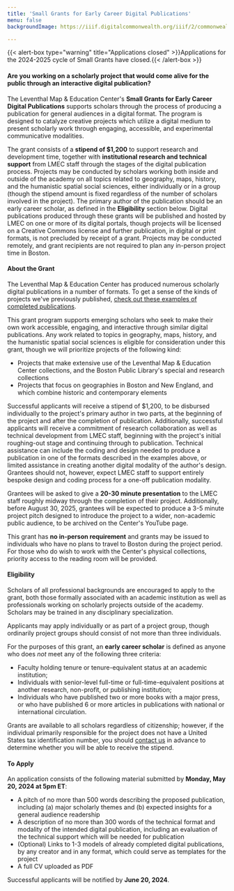```yaml
---
title: 'Small Grants for Early Career Digital Publications'
menu: false
backgroundImage: https://iiif.digitalcommonwealth.org/iiif/2/commonwealth:3f463366g/1292,3248,8404,3417/1200,/0/default.jpg

---
```


{{< alert-box type="warning" title="Applications closed" >}}Applications for the 2024-2025 cycle of Small Grants have closed.{{< /alert-box >}}

#### Are you working on a scholarly project that would come alive for the public through an interactive digital publication?

The Leventhal Map & Education Center's **Small Grants for Early Career Digital Publications** supports scholars through the process of producing a publication for general audiences in a digital format. The program is designed to catalyze creative projects which utilize a digital medium to present scholarly work through engaging, accessible, and experimental communicative modalities.

The grant consists of a **stipend of $1,200** to support research and development time, together with **institutional research and technical support** from LMEC staff through the stages of the digital publication process. Projects may be conducted by scholars working both inside and outside of the academy on all topics related to geography, maps, history, and the humanistic spatial social sciences, either individually or in a group (though the stipend amount is fixed regardless of the number of scholars involved in the project). The primary author of the publication should be an early career scholar, as defined in the **Eligibility** section below. Digital publications produced through these grants will be published and hosted by LMEC on one or more of its digital portals, though projects will be licensed on a Creative Commons license and further publication, in digital or print formats, is not precluded by receipt of a grant. Projects may be conducted remotely, and grant recipients are not required to plan any in-person project time in Boston.

#### About the Grant

The Leventhal Map & Education Center has produced numerous scholarly digital publications in a number of formats. To get a sense of the kinds of projects we've previously published, [check out these examples of completed publications](../digital-publications-archive).

This grant program supports emerging scholars who seek to make their own work accessible, engaging, and interactive through similar digital publications. Any work related to topics in geography, maps, history, and the humanistic spatial social sciences is eligible for consideration under this grant, though we will prioritize projects of the following kind:

* Projects that make extensive use of the Leventhal Map & Education Center collections, and the Boston Public Library's special and research collections
* Projects that focus on geographies in Boston and New England, and which combine historic and contemporary elements

Successful applicants will receive a stipend of $1,200, to be disbursed individually to the project's primary author in two parts, at the beginning of the project and after the completion of publication. Additionally, successful applicants will receive a commitment of research collaboration as well as technical development from LMEC staff, beginning with the project's initial roughing-out stage and continuing through to publication. Technical assistance can include the coding and design needed to produce a publication in one of the formats described in the examples above, or limited assistance in creating another digital modality of the author's design. Grantees should not, however, expect LMEC staff to support entirely bespoke design and coding process for a one-off publication modality. 

Grantees will be asked to give a **20-30 minute presentation** to the LMEC staff roughly midway through the completion of their project. Additionally, before August 30, 2025, grantees will be expected to produce a 3-5 minute project pitch designed to introduce the project to a wider, non-academic public audience, to be archived on the Center's YouTube page.

This grant has **no in-person requirement** and grants may be issued to individuals who have no plans to travel to Boston during the project period. For those who do wish to work with the Center's physical collections, priority access to the reading room will be provided.


#### Eligibility

Scholars of all professional backgrounds are encouraged to apply to the grant, both those formally associated with an academic institution as well as professionals working on scholarly projects outside of the academy. Scholars may be trained in any disciplinary specialization.

Applicants may apply individually or as part of a project group, though ordinarily project groups should consist of not more than three individuals.

For the purposes of this grant, an **early career scholar** is defined as anyone who does *not* meet any of the following three criteria:

* Faculty holding tenure or tenure-equivalent status at an academic institution;
* Individuals with senior-level full-time or full-time-equivalent positions at another research, non-profit, or publishing institution;
* Individuals who have published two or more books with a major press, or who have published 6 or more articles in publications with national or international circulation.

Grants are available to all scholars regardless of citizenship; however, if the individual primarily responsible for the project does not have a United States tax identification number, you should [contact us](info@leventhalmap.org) in advance to determine whether you will be able to receive the stipend.

#### To Apply

An application consists of the following material submitted by **Monday, May 20, 2024 at 5pm ET**:

* A pitch of no more than 500 words describing the proposed publication, including (a) major scholarly themes and (b) expected insights for a general audience readership
* A description of no more than 300 words of the technical format and modality of the intended digital publication, including an evaluation of the technical support which will be needed for publication
* (Optional) Links to 1-3 models of already completed digital publications, by any creator and in any format, which could serve as templates for the project
* A full CV uploaded as PDF

Successful applicants will be notified by **June 20, 2024**.
